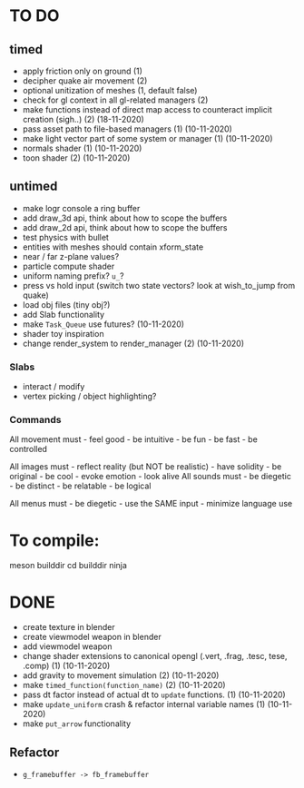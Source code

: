 
# TO DO

## timed
- apply friction only on ground (1)
- decipher quake air movement (2)
- optional unitization of meshes (1, default false)
- check for gl context in all gl-related managers (2)
- make functions instead of direct map access to counteract implicit creation (sigh..) (2) (18-11-2020)
- pass asset path to file-based managers (1) (10-11-2020)
- make light vector part of some system or manager (1) (10-11-2020)
- normals shader (1) (10-11-2020)
- toon shader (2) (10-11-2020)

## untimed
- make logr console a ring buffer
- add draw_3d api, think about how to scope the buffers 
- add draw_2d api, think about how to scope the buffers
- test physics with bullet
- entities with meshes should contain xform_state
- near / far z-plane values?
- particle compute shader 
- uniform naming prefix? `u_`?
- press vs hold input (switch two state vectors? look at wish_to_jump from quake)
- load obj files (tiny obj?)
- add Slab functionality
- make `Task_Queue` use futures? (10-11-2020)
- shader toy inspiration
- change render_system to render_manager (2) (10-11-2020)

### Slabs
 - interact / modify
 - vertex picking / object highlighting?
 
### Commands
All movement must
	- feel good
	- be intuitive
	- be fun
	- be fast
	- be controlled

All images must 
	- reflect reality (but NOT be realistic)
	- have solidity
	- be original
	- be cool
	- evoke emotion
	- look alive
All sounds must 
	- be diegetic
	- be distinct
	- be relatable
	- be logical

All menus must
	- be diegetic
	- use the SAME input
	- minimize language use

# To compile:
meson builddir
cd builddir
ninja

# DONE
- create texture in blender
- create viewmodel weapon in blender
- add viewmodel weapon
- change shader extensions to canonical opengl (.vert, .frag, .tesc, tese, .comp) (1) (10-11-2020)
- add gravity to movement simulation (2) (10-11-2020)
- make `timed_function(function_name)` (2) (10-11-2020)
- pass dt factor instead of actual dt to `update` functions. (1) (10-11-2020)
- make `update_uniform` crash & refactor internal variable names (1) (10-11-2020)
- make `put_arrow` functionality

## Refactor
- `g_framebuffer -> fb_framebuffer` 
